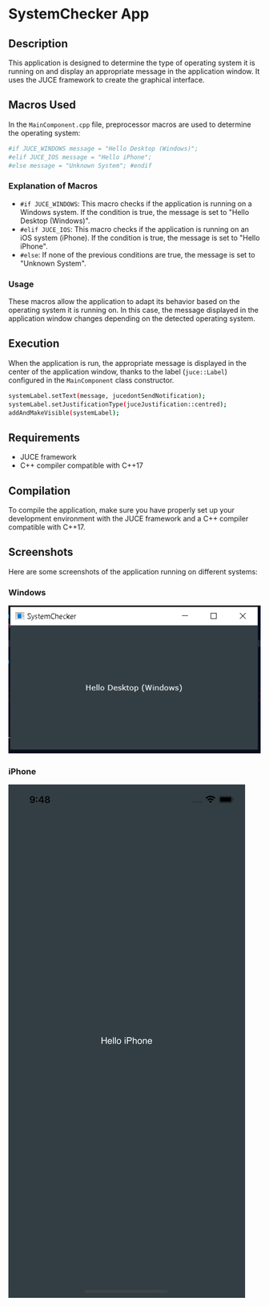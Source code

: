 # SystemChecker App

## Description
This application is designed to determine the type of operating system it is running on and display an appropriate message in the application window. It uses the JUCE framework to create the graphical interface.

## Macros Used
In the `MainComponent.cpp` file, preprocessor macros are used to determine the operating system:

```bash
#if JUCE_WINDOWS message = "Hello Desktop (Windows)";
#elif JUCE_IOS message = "Hello iPhone";
#else message = "Unknown System"; #endif
```

### Explanation of Macros
- `#if JUCE_WINDOWS`: This macro checks if the application is running on a Windows system. If the condition is true, the message is set to "Hello Desktop (Windows)".
- `#elif JUCE_IOS`: This macro checks if the application is running on an iOS system (iPhone). If the condition is true, the message is set to "Hello iPhone".
- `#else`: If none of the previous conditions are true, the message is set to "Unknown System".

### Usage
These macros allow the application to adapt its behavior based on the operating system it is running on. In this case, the message displayed in the application window changes depending on the detected operating system.

## Execution
When the application is run, the appropriate message is displayed in the center of the application window, thanks to the label (`juce::Label`) configured in the `MainComponent` class constructor.

```bash
systemLabel.setText(message, jucedontSendNotification);
systemLabel.setJustificationType(juceJustification::centred);
addAndMakeVisible(systemLabel);
```

## Requirements
- JUCE framework
- C++ compiler compatible with C++17

## Compilation
To compile the application, make sure you have properly set up your development environment with the JUCE framework and a C++ compiler compatible with C++17.

## Screenshots
Here are some screenshots of the application running on different systems:

### Windows
![Windows](Screen/Windows.PNG)

### iPhone
![iPhone](Screen/Iphone.png)
